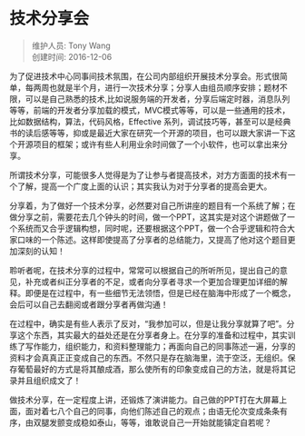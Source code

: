 # 技术分享会
> 维护人员: Tony Wang    
> 创建时间: 2016-12-06


为了促进技术中心同事间技术氛围，在公司内部组织开展技术分享会。形式很简单，每两周也就是半个月，进行一次技术分享；分享人由组员顺序安排；题材不限，可以是自己熟悉的技术,比如说服务端的开发者，分享后端定时器，消息队列等等，前端的开发者分享加载的模式，MVC模式等等，可以是一些通用的技术，比如数据结构，算法，代码风格，Effective 系列，调试技巧等，甚至可以是经典书的读后感等等，抑或是最近大家在研究一个开源的项目，也可以跟大家讲一下这个开源项目的框架；或许有些人利用业余时间做了一个小软件，也可以拿出来分享。

所谓技术分享，可能很多人觉得是为了让参与者提高技术，对方方面面的技术有一个了解，提高一个广度上面的认识；其实我认为对于分享者的提高会更大。

分享着，为了做好一个技术分享，必然要对自己所讲座的题目有一个系统了解；在做分享之前，需要花去几个钟头的时间，做一个PPT，这其实是对这个讲题做了一个系统而又合乎逻辑构想，同时呢，还要根据这个PPT，做一个合乎逻辑和符合大家口味的一个陈述。这样即使提高了分享者的总结能力，又提高了他对这个题目更加深刻的认知！

聆听者呢，在技术分享的过程中，常常可以根据自己的所听所见，提出自己的意见，补充或者纠正分享者的不足，或者向分享者寻求一个更加合理更加详细的解释。即便是在过程中，有一些细节无法领悟，但是已经在脑海中形成了一个概念，会后可以自己去翻阅或者跟分享者再做沟通！

在过程中，确实是有些人表示了反对，“我参加可以，但是让我分享就算了吧”。分享这个东西，其实最大的益处还是在分享者身上。在分享的准备和过程中，其实训练了写作能力，组织能力，和资料整理能力；再面向自己的同事陈述一遍，分享的资料才会真真正正变成自己的东西。不然只是存在脑海里，流于空泛，无组织。保存葡萄最好的方式是将其酿成酒，那么使所有的印象变成自己的方法，就是将其记录并且组织成文了！

做技术分享，在一定程度上讲，还锻炼了演讲能力。自己做的PPT打在大屏幕上面，面对着七八个自己的同事，向他们陈述自己的观点；由语无伦次变成条条有序，由双腿发颤变成稳如泰山，等等，谁敢说自己一开始就能镇定自若呢？
